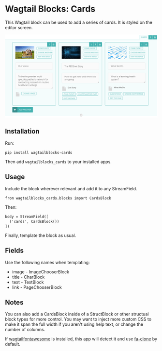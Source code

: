 Wagtail Blocks: Cards
=====================

This Wagtail block can be used to add a series of cards. It is styled on the editor screen.

![Screenshot](screenshot.png)

Installation
------------

Run:

    pip install wagtailblocks-cards

Then add `wagtailblocks_cards` to your installed apps.

Usage
-----

Include the block wherever relevant and add it to any StreamField.

    from wagtailblocks_cards.blocks import CardsBlock

Then:

    body = StreamField([
      ('cards', CardsBlock())
    ])

Finally, template the block as usual.

Fields
------

Use the following names when templating:

* image - ImageChooserBlock
* title - CharBlock
* text - TextBlock
* link - PageChooserBlock

Notes
-----

You can also add a CardsBlock inside of a StructBlock or other structual block types for more control. You may want to inject more custom CSS to make it span the full width if you aren't using help text, or change the number of columns.

If [wagtailfontawesome](https://github.com/alexgleason/wagtailfontawesome) is installed, this app will detect it and use [fa-clone](http://fontawesome.io/icon/clone/) by default.
